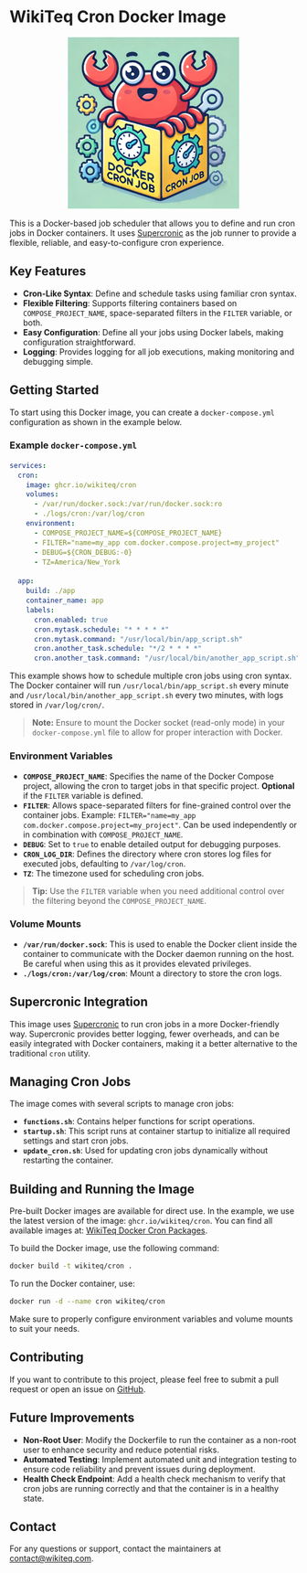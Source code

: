 # WikiTeq Cron Docker Image

<div align="center">
  <img src="WikiTeq-docker-cron.webp" alt="WikiTeq Cron Mascot" width="300">
</div>

This is a Docker-based job scheduler that allows you to define and run cron jobs in Docker containers. It uses [Supercronic](https://github.com/aptible/supercronic) as the job runner to provide a flexible, reliable, and easy-to-configure cron experience.

## Key Features
- **Cron-Like Syntax**: Define and schedule tasks using familiar cron syntax.
- **Flexible Filtering**: Supports filtering containers based on `COMPOSE_PROJECT_NAME`, space-separated filters in the `FILTER` variable, or both.
- **Easy Configuration**: Define all your jobs using Docker labels, making configuration straightforward.
- **Logging**: Provides logging for all job executions, making monitoring and debugging simple.

## Getting Started

To start using this Docker image, you can create a `docker-compose.yml` configuration as shown in the example below.

### Example `docker-compose.yml`
```yaml
services:
  cron:
    image: ghcr.io/wikiteq/cron
    volumes:
      - /var/run/docker.sock:/var/run/docker.sock:ro
      - ./logs/cron:/var/log/cron
    environment:
      - COMPOSE_PROJECT_NAME=${COMPOSE_PROJECT_NAME}
      - FILTER="name=my_app com.docker.compose.project=my_project"
      - DEBUG=${CRON_DEBUG:-0}
      - TZ=America/New_York

  app:
    build: ./app
    container_name: app
    labels:
      cron.enabled: true
      cron.mytask.schedule: "* * * * *"
      cron.mytask.command: "/usr/local/bin/app_script.sh"
      cron.another_task.schedule: "*/2 * * * *"
      cron.another_task.command: "/usr/local/bin/another_app_script.sh"
```
This example shows how to schedule multiple cron jobs using cron syntax. The Docker container will run `/usr/local/bin/app_script.sh` every minute and `/usr/local/bin/another_app_script.sh` every two minutes, with logs stored in `/var/log/cron/`.

> **Note:** Ensure to mount the Docker socket (read-only mode) in your `docker-compose.yml` file to allow for proper interaction with Docker.

### Environment Variables
- **`COMPOSE_PROJECT_NAME`**: Specifies the name of the Docker Compose project, allowing the cron to target jobs in that specific project. **Optional** if the `FILTER` variable is defined.
- **`FILTER`**: Allows space-separated filters for fine-grained control over the container jobs. Example: `FILTER="name=my_app com.docker.compose.project=my_project"`. Can be used independently or in combination with `COMPOSE_PROJECT_NAME`.
- **`DEBUG`**: Set to `true` to enable detailed output for debugging purposes.
- **`CRON_LOG_DIR`**: Defines the directory where cron stores log files for executed jobs, defaulting to `/var/log/cron`.
- **`TZ`**: The timezone used for scheduling cron jobs.

> **Tip:** Use the `FILTER` variable when you need additional control over the filtering beyond the `COMPOSE_PROJECT_NAME`.

### Volume Mounts
- **`/var/run/docker.sock`**: This is used to enable the Docker client inside the container to communicate with the Docker daemon running on the host. Be careful when using this as it provides elevated privileges.
- **`./logs/cron:/var/log/cron`**: Mount a directory to store the cron logs.

## Supercronic Integration

This image uses [Supercronic](https://github.com/aptible/supercronic) to run cron jobs in a more Docker-friendly way. Supercronic provides better logging, fewer overheads, and can be easily integrated with Docker containers, making it a better alternative to the traditional `cron` utility.

## Managing Cron Jobs

The image comes with several scripts to manage cron jobs:

- **`functions.sh`**: Contains helper functions for script operations.
- **`startup.sh`**: This script runs at container startup to initialize all required settings and start cron jobs.
- **`update_cron.sh`**: Used for updating cron jobs dynamically without restarting the container.

## Building and Running the Image

Pre-built Docker images are available for direct use. In the example, we use the latest version of the image: `ghcr.io/wikiteq/cron`. You can find all available images at: [WikiTeq Docker Cron Packages](https://github.com/WikiTeq/docker-cron/pkgs/container/cron).

To build the Docker image, use the following command:

```bash
docker build -t wikiteq/cron .
```
To run the Docker container, use:
```bash
docker run -d --name cron wikiteq/cron
```

Make sure to properly configure environment variables and volume mounts to suit your needs.

## Contributing
If you want to contribute to this project, please feel free to submit a pull request or open an issue on [GitHub](https://github.com/WikiTeq/docker-cron).

## Future Improvements
- **Non-Root User**: Modify the Dockerfile to run the container as a non-root user to enhance security and reduce potential risks.
- **Automated Testing**: Implement automated unit and integration testing to ensure code reliability and prevent issues during deployment.
- **Health Check Endpoint**: Add a health check mechanism to verify that cron jobs are running correctly and that the container is in a healthy state.

## Contact
For any questions or support, contact the maintainers at contact@wikiteq.com.
